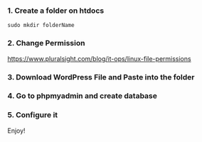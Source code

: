 ### 1. Create a folder on htdocs
```
sudo mkdir folderName
```

### 2. Change Permission
https://www.pluralsight.com/blog/it-ops/linux-file-permissions

### 3. Download WordPress File and Paste into the folder

### 4. Go to phpmyadmin and create database

### 5. Configure it

Enjoy!
